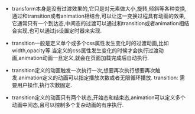 - transform本身是没有过渡效果的,它只是对元素做大小,旋转,倾斜等各种变换,通过和transition或者animation相结合,可以让这一变换过程具有动画的效果,它通常只有一个到达态,中间态的过渡可以通过和transition或者animation相结合实现,也可以通过js设置定时器来实现.

- transition一般是定义单个或多个css属性发生变化时的过渡动画,比如width,opacity等.当定义的css属性发生变化的时候才会执行过渡动画,animation动画一旦定义,就会在页面加载完成后自动执行.

- transition定义的动画触发一次执行一次,想要再次执行想要再次触发.animation定义的动画可以指定播放次数或者无限循环播放.
transition: 需要用户操作,执行次数固定.

- transition定义的动画只有两个状态,开始态和结束态,animation可以定义多个动画中间态,且可以控制多个复杂动画的有序执行.